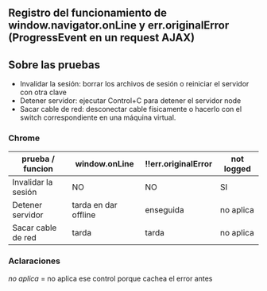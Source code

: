 ## Registro del funcionamiento de window.navigator.onLine y err.originalError (ProgressEvent en un request AJAX)

## Sobre las pruebas
- Invalidar la sesión: borrar los archivos de sesión o reiniciar el servidor con otra clave
- Detener servidor: ejecutar Control+C para detener el servidor node
- Sacar cable de red: desconectar cable físicamente o hacerlo con el switch correspondiente en una máquina virtual.

### Chrome

prueba / funcion | window.onLine | !!err.originalError | not logged
------------------------|-----------------------|--------------------------|-----------
Invalidar la sesión  | NO | NO                 | SI
Detener servidor | tarda en dar offline | enseguida   | no aplica
Sacar cable de red | tarda           | tarda                 | no aplica

### Aclaraciones
*no aplica* = no aplica ese control porque cachea el error antes


